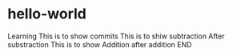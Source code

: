 # hello-world
Learning
This is to show commits
This is to shiw subtraction
After substraction
This is to show Addition
after addition
END
